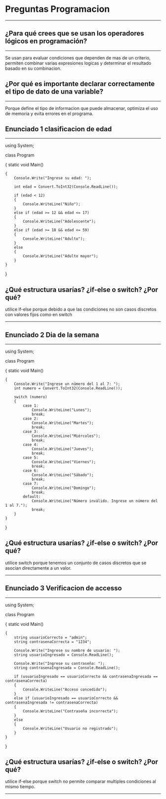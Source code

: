 # Preguntas Programacion
** **
## ¿Para qué crees que se usan los operadores lógicos en programación?
** **
Se usan para evaluar condiciones que dependen de mas de un criterio, permiten combinar varias expresiones logicas y determinar el resultado basado en su combinacion.
## ¿Por qué es importante declarar correctamente el tipo de dato de una variable?
** **
Porque define el tipo de informacion que puede almacenar, optimiza el uso de  memoria y evita errores en el programa.

## Enunciado 1 clasificacion de edad
** **
using System;

class Program

{
    static void Main()

    {
        Console.Write("Ingrese su edad: ");
       
        int edad = Convert.ToInt32(Console.ReadLine());

        if (edad < 12)
        {
            Console.WriteLine("Niño");
        }
        else if (edad >= 12 && edad <= 17)
        {
            Console.WriteLine("Adolescente");
        }
        else if (edad >= 18 && edad <= 59)
        {
            Console.WriteLine("Adulto");
        }
        else
        {
            Console.WriteLine("Adulto mayor");
        }
    }
}

## ¿Qué estructura usarías? ¿if-else o switch? ¿Por qué?
utilice if-else porque debido a que las condiciones no son casos discretos con valores fijos como en switch
** **
## Enunciado 2 Dia de la semana
** **
using System;

class Program

{
    static void Main()

    {
        Console.Write("Ingrese un número del 1 al 7: ");
        int numero = Convert.ToInt32(Console.ReadLine());

        switch (numero)
        {
            case 1:
                Console.WriteLine("Lunes");
                break;
            case 2:
                Console.WriteLine("Martes");
                break;
            case 3:
                Console.WriteLine("Miércoles");
                break;
            case 4:
                Console.WriteLine("Jueves");
                break;
            case 5:
                Console.WriteLine("Viernes");
                break;
            case 6:
                Console.WriteLine("Sábado");
                break;
            case 7:
                Console.WriteLine("Domingo");
                break;
            default:
                Console.WriteLine("Número inválido. Ingrese un número del 1 al 7.");
                break;
        }
    }
}
## ¿Qué estructura usarías? ¿if-else o switch? ¿Por qué?
utilice switch porque tenemos un conjunto de casos discretos que se asocian directamente a un valor.
** **
## Enunciado 3 Verificacion de accesso
** **
using System;

class Program

{
    static void Main()

    {
        string usuarioCorrecto = "admin";
        string contrasenaCorrecta = "1234";

        Console.Write("Ingrese su nombre de usuario: ");
        string usuarioIngresado = Console.ReadLine();

        Console.Write("Ingrese su contraseña: ");
        string contrasenaIngresada = Console.ReadLine();

        if (usuarioIngresado == usuarioCorrecto && contrasenaIngresada == contrasenaCorrecta)
        {
            Console.WriteLine("Acceso concedido");
        }
        else if (usuarioIngresado == usuarioCorrecto && contrasenaIngresada != contrasenaCorrecta)
        {
            Console.WriteLine("Contraseña incorrecta");
        }
        else
        {
            Console.WriteLine("Usuario no registrado");
        }
    }
}

## ¿Qué estructura usarías? ¿if-else o switch? ¿Por qué?
utilice if-else porque switch no permite comparar multiples condiciones al mismo tiempo.
** **


